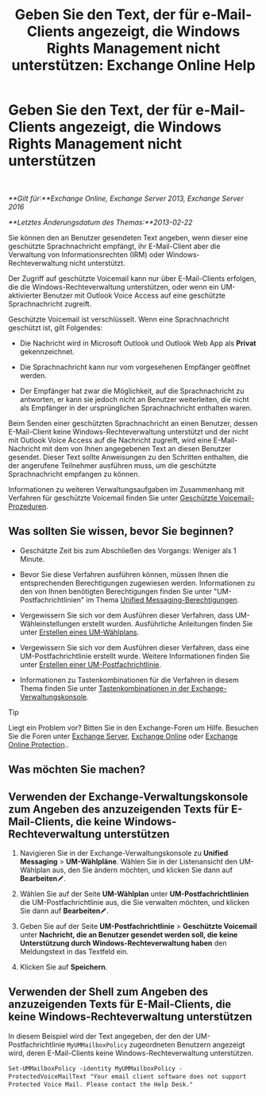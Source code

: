 ﻿---
title: 'Geben Sie den Text, der für e-Mail-Clients angezeigt, die Windows Rights Management nicht unterstützen: Exchange Online Help'
TOCTitle: Geben Sie den Text, der für e-Mail-Clients angezeigt, die Windows Rights Management nicht unterstützen
ms:assetid: a9b2238a-b534-469c-a0c3-2768bc3d005b
ms:mtpsurl: https://technet.microsoft.com/de-de/library/Ee423552(v=EXCHG.150)
ms:contentKeyID: 52062767
ms.date: 05/23/2018
mtps_version: v=EXCHG.150
ms.translationtype: MT
---

# Geben Sie den Text, der für e-Mail-Clients angezeigt, die Windows Rights Management nicht unterstützen

 

_**Gilt für:**Exchange Online, Exchange Server 2013, Exchange Server 2016_

_**Letztes Änderungsdatum des Themas:**2013-02-22_

Sie können den an Benutzer gesendeten Text angeben, wenn dieser eine geschützte Sprachnachricht empfängt, ihr E-Mail-Client aber die Verwaltung von Informationsrechten (IRM) oder Windows-Rechteverwaltung nicht unterstützt.

Der Zugriff auf geschützte Voicemail kann nur über E-Mail-Clients erfolgen, die die Windows-Rechteverwaltung unterstützen, oder wenn ein UM-aktivierter Benutzer mit Outlook Voice Access auf eine geschützte Sprachnachricht zugreift.

Geschützte Voicemail ist verschlüsselt. Wenn eine Sprachnachricht geschützt ist, gilt Folgendes:

  - Die Nachricht wird in Microsoft Outlook und Outlook Web App als **Privat** gekennzeichnet.

  - Die Sprachnachricht kann nur vom vorgesehenen Empfänger geöffnet werden.

  - Der Empfänger hat zwar die Möglichkeit, auf die Sprachnachricht zu antworten, er kann sie jedoch nicht an Benutzer weiterleiten, die nicht als Empfänger in der ursprünglichen Sprachnachricht enthalten waren.

Beim Senden einer geschützten Sprachnachricht an einen Benutzer, dessen E-Mail-Client keine Windows-Rechteverwaltung unterstützt und der nicht mit Outlook Voice Access auf die Nachricht zugreift, wird eine E-Mail-Nachricht mit dem von Ihnen angegebenen Text an diesen Benutzer gesendet. Dieser Text sollte Anweisungen zu den Schritten enthalten, die der angerufene Teilnehmer ausführen muss, um die geschützte Sprachnachricht empfangen zu können.

Informationen zu weiteren Verwaltungsaufgaben im Zusammenhang mit Verfahren für geschützte Voicemail finden Sie unter [Geschützte Voicemail-Prozeduren](protected-voice-mail-procedures-exchange-2013-help.md).

## Was sollten Sie wissen, bevor Sie beginnen?

  - Geschätzte Zeit bis zum Abschließen des Vorgangs: Weniger als 1 Minute.

  - Bevor Sie diese Verfahren ausführen können, müssen Ihnen die entsprechenden Berechtigungen zugewiesen werden. Informationen zu den von Ihnen benötigten Berechtigungen finden Sie unter "UM-Postfachrichtlinien" im Thema [Unified Messaging-Berechtigungen](unified-messaging-permissions-exchange-2013-help.md).

  - Vergewissern Sie sich vor dem Ausführen dieser Verfahren, dass UM-Wähleinstellungen erstellt wurden. Ausführliche Anleitungen finden Sie unter [Erstellen eines UM-Wählplans](create-a-um-dial-plan-exchange-2013-help.md).

  - Vergewissern Sie sich vor dem Ausführen dieser Verfahren, dass eine UM-Postfachrichtlinie erstellt wurde. Weitere Informationen finden Sie unter [Erstellen einer UM-Postfachrichtlinie](create-a-um-mailbox-policy-exchange-2013-help.md).

  - Informationen zu Tastenkombinationen für die Verfahren in diesem Thema finden Sie unter [Tastenkombinationen in der Exchange-Verwaltungskonsole](keyboard-shortcuts-in-the-exchange-admin-center-exchange-online-protection-help.md).


> [!TIP]
> Liegt ein Problem vor? Bitten Sie in den Exchange-Foren um Hilfe. Besuchen Sie die Foren unter <A href="https://go.microsoft.com/fwlink/p/?linkid=60612">Exchange Server</A>, <A href="https://go.microsoft.com/fwlink/p/?linkid=267542">Exchange Online</A> oder <A href="https://go.microsoft.com/fwlink/p/?linkid=285351">Exchange Online Protection</A>..



## Was möchten Sie machen?

## Verwenden der Exchange-Verwaltungskonsole zum Angeben des anzuzeigenden Texts für E-Mail-Clients, die keine Windows-Rechteverwaltung unterstützen

1.  Navigieren Sie in der Exchange-Verwaltungskonsole zu **Unified Messaging** \> **UM-Wählpläne**. Wählen Sie in der Listenansicht den UM-Wählplan aus, den Sie ändern möchten, und klicken Sie dann auf **Bearbeiten**![Bearbeitungssymbol](images/Bb124582.6f53ccb2-1f13-4c02-bea0-30690e6ea71d(EXCHG.150).gif "Bearbeitungssymbol").

2.  Wählen Sie auf der Seite **UM-Wählplan** unter **UM-Postfachrichtlinien** die UM-Postfachrichtlinie aus, die Sie verwalten möchten, und klicken Sie dann auf **Bearbeiten**![Bearbeitungssymbol](images/Bb124582.6f53ccb2-1f13-4c02-bea0-30690e6ea71d(EXCHG.150).gif "Bearbeitungssymbol").

3.  Geben Sie auf der Seite **UM-Postfachrichtlinie** \> **Geschützte Voicemail** unter **Nachricht, die an Benutzer gesendet werden soll, die keine Unterstützung durch Windows-Rechteverwaltung haben** den Meldungstext in das Textfeld ein.

4.  Klicken Sie auf **Speichern**.

## Verwenden der Shell zum Angeben des anzuzeigenden Texts für E-Mail-Clients, die keine Windows-Rechteverwaltung unterstützen

In diesem Beispiel wird der Text angegeben, der den der UM-Postfachrichtlinie `MyUMMailboxPolicy` zugeordneten Benutzern angezeigt wird, deren E-Mail-Clients keine Windows-Rechteverwaltung unterstützen.

    Set-UMMailboxPolicy -identity MyUMMailboxPolicy -ProtectedVoiceMailText "Your email client software does not support Protected Voice Mail. Please contact the Help Desk."

